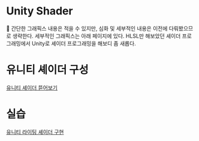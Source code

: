 # Unity Shader

<aside>
🚨 간단한 그래픽스 내용은 적을 수 있지만, 심화 및 세부적인 내용은 이전에 다뤄봤으므로 생략한다. 세부적인 그래픽스는 아래 페이지에 있다. HLSL만 해보았던 셰이더 프로그래밍에서 Unity로 셰이더 프로그래밍을 해보디 좀 새롭다.
</aside>

# 유니티 셰이더 구성 
[유니티 셰이더 뜯어보기](https://www.notion.so/ef6a58f8fb5e4d928a24d52378398fbf?pvs=21)

# 실습

[유니티 라이팅 셰이더 구현](https://www.notion.so/9a428738c1b24969872279386c10ed73?pvs=21)
